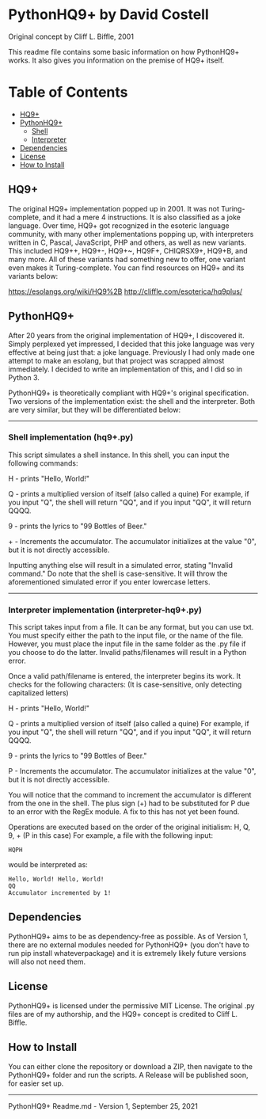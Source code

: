 # PythonHQ9+ by David Costell

Original concept by Cliff L. Biffle, 2001

This readme file contains some basic information on how PythonHQ9+ works. 
It also gives you information on the premise of HQ9+ itself.

# Table of Contents

<!--ts-->
   * [HQ9+](#hq9)
   * [PythonHQ9+](#pythonhq9)
     * [Shell](#shell-implementation-hq9py)
     * [Interpreter](#interpreter-implementation-interpreter-hq9py)
   * [Dependencies](#dependencies)
   * [License](#license)
   * [How to Install](#how-to-install)
<!--te-->

## HQ9+

The original HQ9+ implementation popped up in 2001. It was not Turing-complete, and it had a mere 4 instructions.
It is also classified as a joke language. Over time, HQ9+ got recognized in the esoteric language community, with 
many other implementations popping up, with interpreters written in C, Pascal, JavaScript, PHP and others, as well
as new variants. This included HQ9++, HQ9+-, HQ9+~, HQ9F+, CHIQRSX9+, HQ9+B, and many more. All of these variants had
something new to offer, one variant even makes it Turing-complete. You can find resources on HQ9+ and its variants below:

https://esolangs.org/wiki/HQ9%2B
http://cliffle.com/esoterica/hq9plus/



## PythonHQ9+

After 20 years from the original implementation of HQ9+, I discovered it. Simply perplexed yet impressed, I decided that this
joke language was very effective at being just that: a joke language. Previously I had only made one attempt to make an esolang,
but that project was scrapped almost immediately. I decided to write an implementation of this, and I did so in Python 3.

PythonHQ9+ is theoretically compliant with HQ9+'s original specification. Two versions of the implementation exist: the shell and
the interpreter. Both are very similar, but they will be differentiated below:

***
### Shell implementation (hq9+.py)

This script simulates a shell instance. In this shell, you can input the following commands:

H - prints "Hello, World!"

Q - prints a multiplied version of itself (also called a quine)
For example, if you input "Q", the shell will return "QQ", and if you input "QQ", it will return QQQQ.

9 - prints the lyrics to "99 Bottles of Beer."

\+ - Increments the accumulator. 
The accumulator initializes at the value "0", but it is not directly accessible.

Inputting anything else will result in a simulated error, stating "Invalid command." 
Do note that the shell is case-sensitive. It will throw the aforementioned simulated error if you enter
lowercase letters.
***
### Interpreter implementation (interpreter-hq9+.py)

This script takes input from a file. It can be any format, but you can use txt.
You must specify either the path to the input file, or the name of the file.
However, you must place the input file in the same folder as the .py file if you choose to do the latter.
Invalid paths/filenames will result in a Python error.

Once a valid path/filename is entered, the interpreter begins its work.
It checks for the following characters: (It is case-sensitive, only detecting capitalized letters)

H - prints "Hello, World!"

Q - prints a multiplied version of itself (also called a quine)
For example, if you input "Q", the shell will return "QQ", and if you input "QQ", it will return QQQQ.

9 - prints the lyrics to "99 Bottles of Beer."

P - Increments the accumulator. 
The accumulator initializes at the value "0", but it is not directly accessible.

You will notice that the command to increment the accumulator is different from the one in the shell.
The plus sign (+) had to be substituted for P due to an error with the RegEx module. A fix to this has not yet been found.

Operations are executed based on the order of the original initialism: H, Q, 9, + (P in this case)
For example, a file with the following input: 
```
HQPH
```
would be interpreted as:
```
Hello, World! Hello, World!
QQ
Accumulator incremented by 1!
```

## Dependencies
PythonHQ9+ aims to be as dependency-free as possible. As of Version 1, there are no external modules needed for PythonHQ9+
(you don't have to run pip install whateverpackage) and it is extremely likely future versions will also not need them.

## License
PythonHQ9+ is licensed under the permissive MIT License. The original .py files are of my authorship, and the HQ9+ concept
is credited to Cliff L. Biffle.

## How to Install
You can either clone the repository or download a ZIP, then navigate to the PythonHQ9+ folder and run the scripts.
A Release will be published soon, for easier set up.

***
PythonHQ9+ Readme.md - Version 1, September 25, 2021  
